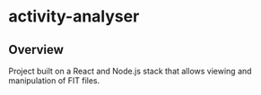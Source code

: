 # activity-analyser

## Overview
Project built on a React and Node.js stack that allows viewing and manipulation of FIT files.
